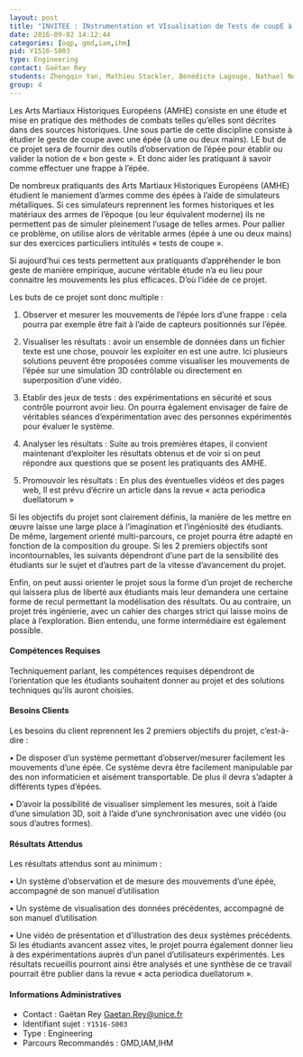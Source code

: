 ```yaml
---
layout: post
title: "INVITEE : INstrumentation et VIsualisation de Tests de coupE à l’Epée"
date: 2016-09-02 14:12:44
categories: [oqp, gmd,iam,ihm]
pid: Y1516-S003
type: Engineering
contact: Gaëtan Rey
students: Zhengqin Yan, Mathieu Stackler, Bénédicte Lagouge, Nathael Nogues
group: 4
---
```

       
Les Arts Martiaux Historiques Européens (AMHE) consiste en une étude et mise en pratique des méthodes de combats telles qu’elles sont décrites dans des sources historiques. Une sous partie de cette discipline consiste à étudier le geste de coupe avec une épée (à une ou deux mains). LE but de ce projet sera de fournir des outils d’observation de l’épée pour établir ou valider la notion de « bon geste ». Et donc aider les pratiquant à savoir comme effectuer une frappe à l’épée.

De nombreux pratiquants des Arts Martiaux Historiques Européens (AMHE) étudient le maniement d’armes comme des épées à l’aide de simulateurs métalliques. Si ces simulateurs reprennent les formes historiques et les matériaux des armes de l’époque (ou leur équivalent moderne) ils ne permettent pas de simuler pleinement l’usage de telles armes. Pour pallier ce problème, on utilise alors de véritable armes (épée à une ou deux mains) sur des exercices particuliers intitulés « tests de coupe ». 

Si aujourd’hui ces tests permettent aux pratiquants d’appréhender le bon geste de manière empirique, aucune véritable étude n’a eu lieu pour connaitre les mouvements les plus efficaces. D’où l’idée de ce projet.

Les buts de ce projet sont donc multiple :

1.	Observer et mesurer les mouvements de l’épée lors d’une frappe : cela pourra par exemple être fait à l’aide de capteurs positionnés sur l’épée. 

2.	Visualiser les résultats : avoir un ensemble de données dans un fichier texte est une chose, pouvoir les exploiter en est une autre. Ici plusieurs solutions peuvent être proposées comme visualiser les mouvements de l’épée sur une simulation 3D contrôlable ou directement en superposition d’une vidéo. 

3.	Etablir des jeux de tests : des expérimentations en sécurité et sous contrôle pourront avoir lieu. On pourra également envisager de faire de véritables séances d’expérimentation avec des personnes expérimentés pour évaluer le système.

4.	Analyser les résultats : Suite au trois premières étapes, il convient maintenant d’exploiter les résultats obtenus et de voir si on peut répondre aux questions que se posent les pratiquants des AMHE.

5.	Promouvoir les résultats : En plus des éventuelles vidéos et des pages web, Il est prévu d’écrire un article dans la revue « acta periodica duellatorum » 

Si les objectifs du projet sont clairement définis, la manière de les mettre en œuvre laisse une large place à l’imagination et l’ingéniosité des étudiants. De même, largement orienté multi-parcours, ce projet pourra être adapté en fonction de la composition du groupe. Si les 2 premiers objectifs sont incontournables, les suivants dépendront d’une part de la sensibilité des étudiants sur le sujet et d’autres part de la vitesse d’avancement du projet.

Enfin, on peut aussi orienter le projet sous la forme d’un projet de recherche qui laissera plus de liberté aux étudiants mais leur demandera une certaine forme de recul permettant la modélisation des résultats. Ou au contraire, un projet très ingénierie, avec un cahier des charges strict qui laisse moins de place à l’exploration. Bien entendu, une forme intermédiaire est également possible.

#### Compétences Requises
Techniquement parlant, les compétences requises dépendront de l’orientation que les étudiants souhaitent donner au projet et des solutions techniques qu’ils auront choisies.


#### Besoins Clients
Les besoins du client reprennent les 2 premiers objectifs du projet, c’est-à-dire :

•	De disposer d’un système permettant d’observer/mesurer facilement les mouvements d’une épée. Ce système devra être facilement manipulable par des non informaticien et aisément transportable. De plus il devra s’adapter à différents types d’épées.

•	D’avoir la possibilité de visualiser simplement les mesures, soit à l’aide d’une simulation 3D, soit à l’aide d’une synchronisation avec une vidéo (ou sous d’autres formes).

#### Résultats Attendus
Les résultats attendus sont au minimum :

•	Un système d’observation et de mesure des mouvements d’une épée, accompagné de son manuel d’utilisation

•	Un système de visualisation des données précédentes, accompagné de son manuel d’utilisation

•	Une vidéo de présentation et d’illustration des deux systèmes précédents.
Si les étudiants avancent assez vites, le projet pourra également donner lieu à des expérimentations auprès d’un panel d’utilisateurs expérimentés. Les résultats recueillis pourront ainsi être analysés et une synthèse de ce travail pourrait être publier dans la revue « acta periodica duellatorum ».
     

#### Informations Administratives
  * Contact : Gaëtan Rey <Gaetan.Rey@unice.fr>
  * Identifiant sujet : `Y1516-S003`
  * Type : Engineering
  * Parcours Recommandés : GMD,IAM,IHM
     